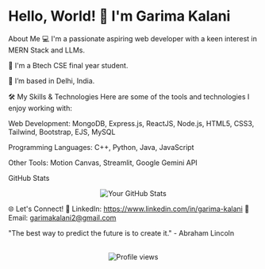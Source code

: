 
<!--
**g-kalani/g-kalani** is a ✨ _special_ ✨ repository because its `README.md` (this file) appears on your GitHub profile.

Here are some ideas to get you started:

- 🔭 I’m currently working on ...
- 🌱 I’m currently learning ...
- 👯 I’m looking to collaborate on ...
- 🤔 I’m looking for help with ...
- 💬 Ask me about ...
- 📫 How to reach me: ...
- 😄 Pronouns: ...
- ⚡ Fun fact: ...
-->

<h1>Hello, World! 👋 I'm Garima Kalani</h1>
</div>

About Me
💻 I'm a passionate aspiring web developer with a keen interest in MERN Stack and LLMs.

🌱 I'm a Btech CSE final year student.

📍 I’m based in Delhi, India.

🛠️ My Skills & Technologies
Here are some of the tools and technologies I enjoy working with:

Web Development: MongoDB, Express.js, ReactJS, Node.js, HTML5, CSS3, Tailwind, Bootstrap, EJS, MySQL

Programming Languages: C++, Python, Java, JavaScript

Other Tools: Motion Canvas, Streamlit, Google Gemini API

GitHub Stats
<div align="center">
<img src="https://github-readme-stats.vercel.app/api?username=g-kalani&show_icons=true&theme=radical" alt="Your GitHub Stats" />
</div>

🌐 Let's Connect!
🔗 LinkedIn: https://www.linkedin.com/in/garima-kalani
📧 Email: garimakalani2@gmail.com

"The best way to predict the future is to create it." - Abraham Lincoln

<br>
<div align="center">
<img src="https://komarev.com/ghpvc/?username=g-kalani&style=for-the-badge&color=blue" alt="Profile views">
</div>
